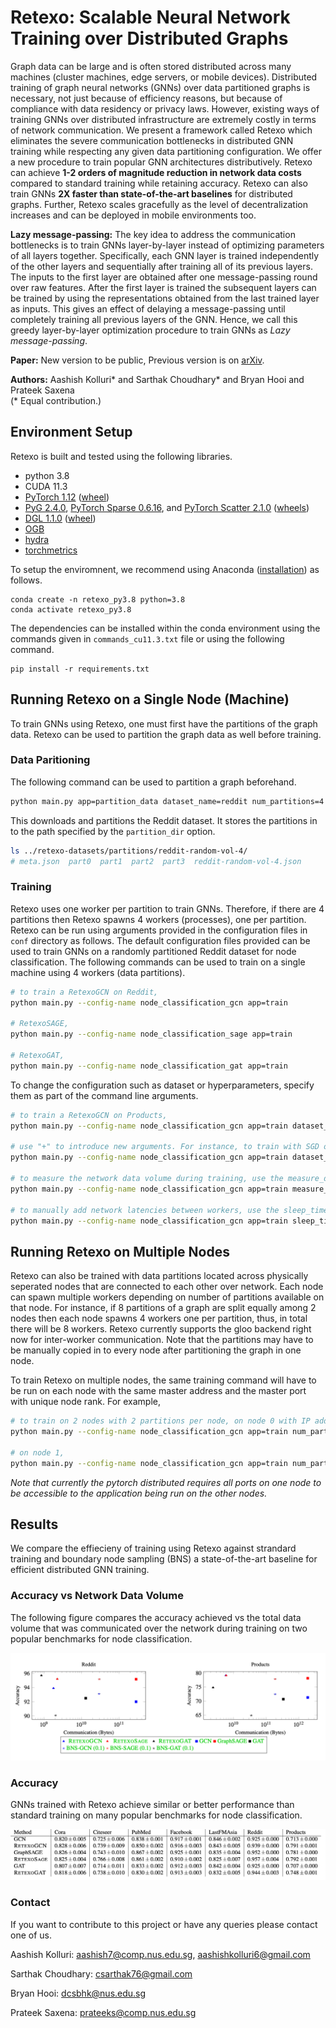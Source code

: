 # Retexo: Scalable Neural Network Training over Distributed Graphs

Graph data can be large and is often stored distributed across many machines (cluster machines, edge servers, or mobile devices). Distributed training of graph neural networks (GNNs) over data partitioned graphs is necessary, not just because of efficiency reasons, but because of compliance with data residency or privacy laws. However, existing ways of training GNNs over distributed infrastructure are extremely costly in terms of network communication. We present a framework called Retexo which eliminates the severe communication bottlenecks in distributed GNN training while respecting any given data partitioning configuration. We offer a new procedure to train popular GNN architectures distributively. Retexo can achieve **1-2 orders of magnitude reduction in network data costs** compared to standard training while retaining accuracy. Retexo can also train GNNs **2X faster than state-of-the-art baselines** for distributed graphs. Further, Retexo scales gracefully as the level of decentralization increases and can be deployed in mobile environments too.

**Lazy message-passing:** The key idea to address the communication bottlenecks is to train GNNs layer-by-layer instead of optimizing parameters of all layers together. Specifically, each GNN layer is trained independently of the other layers and sequentially after training all of its previous layers. The inputs to the first layer are obtained after one message-passing round over raw features. After the first layer is trained the subsequent layers can be trained by using the representations obtained from the last trained layer as inputs. This gives an effect of delaying a message-passing until completely training all previous layers of the GNN. Hence, we call this greedy layer-by-layer optimization procedure to train GNNs as *Lazy message-passing*. 

**Paper:** New version to be public, Previous version is on [arXiv](https://arxiv.org/abs/2302.13053).

**Authors:** Aashish Kolluri* and Sarthak Choudhary* and Bryan Hooi and Prateek Saxena\
(* Equal contribution.)

## Environment Setup
Retexo is built and tested using the following libraries.

 - python 3.8
 - CUDA 11.3
 - [PyTorch 1.12](https://github.com/pytorch/pytorch) ([wheel](https://download.pytorch.org/whl/cu113))
 - [PyG 2.4.0](https://pytorch-geometric.readthedocs.io/en/latest/), [PyTorch Sparse 0.6.16](https://github.com/rusty1s/pytorch_sparse), and [PyTorch Scatter 2.1.0](https://github.com/rusty1s/pytorch_scatter) ([wheels](https://data.pyg.org/whl/torch-1.12.1%2Bcu113.html))
 - [DGL 1.1.0](https://github.com/dmlc/dgl) ([wheel](https://data.dgl.ai/wheels/cu113/repo.html))
 - [OGB](https://github.com/snap-stanford/ogb)
 - [hydra](https://github.com/facebookresearch/hydra)
 - [torchmetrics](https://github.com/Lightning-AI/torchmetrics)

To setup the enviromnent, we recommend using Anaconda ([installation](https://www.anaconda.com/download)) as follows.

```
conda create -n retexo_py3.8 python=3.8
conda activate retexo_py3.8
```

The dependencies can be installed within the conda environment using the commands given in ```commands_cu11.3.txt``` file or using the following command.

```
pip install -r requirements.txt
```

## Running Retexo on a Single Node (Machine)

To train GNNs using Retexo, one must first have the partitions of the graph data. Retexo can be used to partition the graph data as well before training.

### Data Paritioning
The following command can be used to partition a graph beforehand.

```bash
python main.py app=partition_data dataset_name=reddit num_partitions=4
```

This downloads and partitions the Reddit dataset. It stores the partitions in to the path specified by the ```partition_dir``` option.
```bash
ls ../retexo-datasets/partitions/reddit-random-vol-4/
# meta.json  part0  part1  part2  part3  reddit-random-vol-4.json
```

### Training
Retexo uses one worker per partition to train GNNs. Therefore, if there are 4 partitions then Retexo spawns 4 workers (processes), one per partition. Retexo can be run using arguments provided in the configuration files in ```conf``` directory as follows. The default configuration files provided can be used to train GNNs on a randomly partitioned Reddit dataset for node classification. The following commands can be used to train on a single machine using 4 workers (data partitions).

```bash
# to train a RetexoGCN on Reddit,
python main.py --config-name node_classification_gcn app=train

# RetexoSAGE,
python main.py --config-name node_classification_sage app=train

# RetexoGAT,
python main.py --config-name node_classification_gat app=train
```

To change the configuration such as dataset or hyperparameters, specify them as part of the command line arguments.

```bash
# to train a RetexoGCN on Products,
python main.py --config-name node_classification_gcn app=train dataset_name=ogbn-products

# use "+" to introduce new arguments. For instance, to train with SGD optimizer,
python main.py --config-name node_classification_gcn app=train dataset_name=reddit optimizer._target_=torch.optim.SGD +optimizer.momentum=0.9

# to measure the network data volume during training, use the measure_dv option
python main.py --config-name node_classification_gcn app=train measure_dv=true

# to manually add network latencies between workers, use the sleep_time option (in seconds)
python main.py --config-name node_classification_gcn app=train sleep_time 0.1
```

## Running Retexo on Multiple Nodes
Retexo can also be trained with data partitions located across physically seperated nodes that are connected to each other over network. Each node can spawn multiple workers depending on number of partitions available on that node. For instance, if 8 partitions of a graph are split equally among 2 nodes then each node spawns 4 workers one per partition, thus, in total there will be 8 workers. Retexo currently supports the gloo backend right now for inter-worker communication. Note that the partitions may have to be manually copied in to every node after partitioning the graph in one node.

To train Retexo on multiple nodes, the same training command will have to be run on each node with the same master address and the master port with unique node rank. For example,

```bash
# to train on 2 nodes with 2 partitions per node, on node 0 with IP address [IP]
python main.py --config-name node_classification_gcn app=train num_partitions=4 parts_per_node=2 node_rank=0 distributed.master_addr=[IP] distributed.master_port=10011

# on node 1,
python main.py --config-name node_classification_gcn app=train num_partitions=4 parts_per_node=2 node_rank=1 distributed.master_addr=[IP] distributed.master_port=10011
```

*Note that currently the pytorch distributed requires all ports on one node to be accessible to the application being run on the other nodes.*

## Results
We compare the effiecieny of training using Retexo against strandard training and boundary node sampling (BNS) a state-of-the-art baseline for efficient distributed GNN training.

### Accuracy vs Network Data Volume
The following figure compares the accuracy achieved vs the total data volume that was communicated over the network during training on two popular benchmarks for node classification.

<img title="a title" alt="Alt text" src="/img/img4.png">

### Accuracy
GNNs trained with Retexo achieve similar or better performance than standard training on many popular benchmarks for node classification.

<img title="a title" alt="Alt text" src="/img/img3.png">

### Contact
If you want to contribute to this project or have any queries please contact one of us.

Aashish Kolluri: aashish7@comp.nus.edu.sg, aashishkolluri6@gmail.com

Sarthak Choudhary: csarthak76@gmail.com

Bryan Hooi: dcsbhk@nus.edu.sg

Prateek Saxena: prateeks@comp.nus.edu.sg




